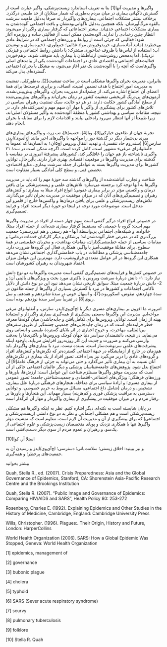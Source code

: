  واگیرها و مدیریت آنها[1] بنا به تعریف استاندارد زیست‌پزشکی، واگیر عبارت است از گسترش ناگهانی بیماری در میان مردم به‌طوری که شمار مبتلایان از حد طبیعی درگذرد. برخلاف بیشتر مشکلات اجتماعی، بیماری‌های واگیردار نه صرفاً به‌دلیل ماهیت سرشت بالقوه مرگ‌آورشان، بلکه همچنین به‌دلیل ناگهانی‌بودنشان و بافت اجتماعی آلوده‌شدن به بیماری مشکلات اجتماعیِ جدی‌‌اند. بیشتر اجتماعاتی که گرفتار بیماری واگیردار می‌شوند انتظار چنین رخدادی را ندارند. آلوده‌شدن ممکن است از فعالیتی ساده و روزمره آغاز شود؛ فعالیتی که جزئی است از روابط و ورزه‌های اجتماعی‌ که در شرایط عادی بی‌خطرند (مانند آماده‌سازی، خریدوفروش مواد غذایی؛ جمع‌آوری، ذخیره‌سازی و نوشیدن آب؛ استفاده از لباس‌ها یا ظروف غذاخوری مشترک؛ یا داشتن روابط اجتماعی و فیزیکی نزدیک)، اما به‌محض روشن‌شدن ارتباطشان با بیماری باید متوقف شوند. برهم‌خوردن فعالیت‌های اجتماعی و اقتصادی عادی در اجتماعات آلوده‌شده یکی از پیامدهای اصلی واگیرهاست که آنچه را با آلوده‌شدن یک نفر آغاز می‌شود، به مشکل یا بحران اجتماعی گسترده‌ای بدل می‌کند.

 بنابراین، مدیریت بحران واگیرها مشکلی است در ساحت تمشیت[2]. به‌طورکلی، تمشیت به مدیریت امور اجتماع با هدف تضمین امنیت، انصاف، و برابری فرصت‌ها برای همۀ اعضای آن اجتماع اشاره می‌کند. از چشم‌انداز مدیریت بحران، واگیرهای پیش‌بینی‌نشده، آزمون‌های بی‌درنگ اثربخشی تمشیت کشور در زمان بحران‌اند و واگیرهای پیش‌بینی‌شده از سطح آمادگی کشور حکایت دارند. در هر دو حالت، سبک تمشیت رهبران سیاسی در تلاش‌های کشور برای پیشگیری از واگیر یا مهار آن سهم مهم و تعیین‌کننده‌ای دارد. در نتیجه، مقامات سیاسی و بهداشتی کشور یا منطقهٔ آلوده‌شده به واگیر مسئولان اصلی‌اند، زیرا طبیعتاً از آنها انتظار می‌رود راه‌حلی بیابند و اقدامات لازم را برای مقابله با بحران انجام دهند.

 تجربهٔ جهان از طاعون خیارکی[3]، وبا[4]، حصبه[5]، تب زرد، و واگیرهای بیماری‌های میری بی‌شمار دیگر در گذشتهٔ دور را مواجهه با واگیرهای اخیر مانند اچ‌آی‌وی/ایدز، سارس[6] (سندروم حاد تنفسی)، و تهدید انتقال ویروس اچ۵‌ان‌۱ به انسان‌ها که عموماً به «آنفلوانزای مرغی» مشهور است، کامل کرده است. اگرچه ممکن است در سدۀ ۲۱ واگیری ناشناخته باز هم جهان را غافلگیر کند، کشورهای پیشرفتهٔ امروزی در مقایسه با گذشته برای مدیریت واگیرها در موقعیت اقتصادی بهتری قرار دارند. بااین‌حال، توانایی کشورها برای مدیریت واگیرها بسته به عواملی از جمله سرشت بیماری، منابع اقتصادی، تخصص فنی، و سطح کلی آمادگی بسیار متفاوت است.

 شناخت و تجارب انباشته‌شده از واگیرهای گذشته سه حوزهٔ مهم را که باید در مدیریت واگیرها به آنها توجه کرد برجسته می‌سازد: تلاش‌های علمی و زیست‌پزشکی برای یافتن درمان و واکسنی مؤثر در برابر بیماری عفونی؛ انواع افراد مبتلا به بیماری؛ و کنش‌های رهبران و تصمیم‌گیری‌های آنان که در میزان موفقیت در مدیریت بحران تأثیر می‌گذارند. تلاش‌های زیست‌پزشکی و علمی برای یافتن درمان‌ها و واکسن‌ها خارج از قلمرو این مدخل است. موضوعات مورد توجه در اینجا دو حوزهٔ دیگر است: افراد و فرایند تصمیم‌گیری.

در خصوص انواع افراد درگیر گفتنی است سهم چهار دسته از افراد در مدیریت واگیرها مهم است: گروه یا جمعیتی که مستقیماً گرفتار بیماری شده‌اند، از جمله افراد مبتلا، خانواده، و شبکه‌های اجتماعی بی‌واسطۀ آنها ‐ هم رسمی و هم غیررسمی؛ جمعیت بزرگ‌تری که در معرض خطر آلوده‌شدن‌اند؛ پزشکان و دیگر کارکنان خدمات درمانی؛ و مقامات سیاسی از جمله خط‌مشی‌گذاران، مقامات بهداشت، و مجریان خط‌مشی در همۀ سطوح. برای مقابلهٔ موفقیت‌آمیز با واگیر، همکاری فعال این گروه‌ها ضرورت دارد. جامعه‌شناسی پزشکی و مطالعات در باب خط‌مشی‌گذاری اجتماعی نشان می‌دهد همکاری این گروه‌ها در اثر عوامل متعددی فرازونشیب دارد. مهم‌ترین این عوامل میزان اعتماد شهروندان به رهبران کشورشان است.

 در خصوص کنش‌ها و فرایندهای تصمیم‌گیری گفتنی است مدیریت واگیرها به دو نوع دانش نیاز دارد: ۱- دانش دربارۀ سرشت ویروس یا باکتری مورد بحث و ویژگی‌های بالینی آن؛ و 2- دانش دربارۀ جمعیت مبتلا. سوابق تاریخی نشان می‌دهد نبود این دو نوع دانش از دلایل ناکامی اجتماعات و کشورها در نبرد با گسترش بسیاری از واگیرها از جمله طاعون در سدۀ چهاردهم، تیفوس، اسکوربوت[7]، و اسهال خونی در سدۀ شانزدهم و هفدهم، و سل ریوی[8] در تقریباً سراسر سدۀ نوزدهم بوده است.

 امروزه، ما افزون بر بیماری‌های مسری دیگر با اچ‌آی‌وی/ایدز، سارس، و آنفلوانزای مرغی مواجه‌ایم. مدیریت این واگیرها به‌معنی پیشگیری از همه‌گیری بیماری واگیردار و استفادهٔ بهینه از زمان است. توانایی ویروس‌ها برای تکامل‌یافتن و جابه‌جاشدن میان گونه‌ها معرف خطر فزاینده‌ای است که در زمان جابه‌جایی‌های جمعیتی چشمگیر از طریق سفرهای بین‌المللی، مهاجرت، و خروج اجباری در اثر بلایای گستردهٔ طبیعی و انسانی روی می‌نماید. در نتیجه، دانشمندان سراسر دنیا جهان کوچک ویروس‌ها و باکتری‌ها را به‌دقت وارسی می‌کنند و ضرورت و جدیت این کار روزبه‌روز افزایش می‌یابد. باوجود اینکه پیشرفت‌های علمی سرنوشت‌ساز است، بسنده نیست. نبرد با بیماری‌های واگیردار باید هم‌زمان در خارج از آزمایشگاه در جبهۀ اجتماعی گسترده‌تر که نگرش‌ها و کنش‌های افراد و گروه‌های عادی را دربر می‌گیرد نیز به‌راه افتد. تصور افراد از یک بیماری در نگرش‌های آنان نسبت به آن بیماری تأثیر می‌گذارد و حتی می‌تواند به جزئی از فرهنگ عامهٔ[9] آن اجتماع بدل شود. پژوهش‌های جامعه‌شناسان پزشکی و دیگر عالمان اجتماعی حاکی از آن است که مدیریت موفق واگیرها مستلزم شناخت این عوامل است: ارزش‌ها، باورها و ورزه‌های فرهنگی؛ ویژگی‌های اجتماعی-اقتصادی و جمعیت‌شناختی جامعه؛ تصور عمومی از بیماری مسری؛ و ارادهٔ سیاسی برای مداخله. هنجارهای فرهنگی دربارهٔ علل بیماری، تشخیص، و درمان (شامل داغ اجتماعی، مسائل مربوط به حریم خصوصی، و توانایی دسترسی به مراقبت پزشکی فوری و کم‌هزینه) بسیار مهم‌اند. این هنجارها و باورها بر رفتار مردم و در میزان موفقیت در پیشگیری از بیماری واگیردار و مهار آن اثرگذار است.

 در پایان شایسته است به نکته‌ای دیگر اشاره کنیم. نظر به اینکه واگیرها هم مشکلی زیست‌پزشکی است و هم مشکلی اجتماعی و نظر به دو نوع دانشی (زیست‌پزشکی و اجتماعی) که برای پیشگیری از آن و مدیریت آن لازم است، معلوم است که تمشیت مؤثر واگیرها تنها با همکاری نزدیک و پویای متخصصان زیست‌پزشکی و علوم اجتماعی از یک‌سو، و رهبران و عموم مردم از سوی دیگر دست‌یافتنی است. 

استلا آر. کوا[10]

 و نیز ببینید: اخلاق زیستی؛ سلامت‌بانی؛ دسترسی؛ اچ‌آی‌وی/ایدز و رسیدن آن به جمعیت‌های پرخطر؛ و همه‌گیری.

بیشتر بخوانید

Quah, Stella R., ed. (2007). Crisis Preparedness: Asia and the Global Governance of Epidemics, Stanford, CA: Shorenstein Asia-Pacific Research Centre and the Brookings Institution

Quah, Stella R. (2007). “Public Image and Governance of Epidemics: Comparing HIV/AIDS and SARS”, Health Policy 80: 253-272

Rosenberg, Charles E. (1992). Explaining Epidemics and Other Studies in the History of Medicine, Cambridge, England: Cambridge University Press

Wills, Christopher. (1996). Plagues:. Their Origin, History and Future, London: HarperCollins

World Health Organization (2006). SARS: How a Global Epidemic Was Stopped, Geneva: World Health Organization

 [1] epidemics, management of

[2] governance

[3] bubonic plague

[4] cholera

[5] typhoid

[6] SARS (Sever acute respiratory syndrome)

[7] scurvy

[8] pulmonary tuberculosis

[9] folklore

 [10] Stella R. Quah

 

 

 

 